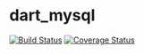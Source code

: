 # dart_mysql

[![Build Status](https://travis-ci.org/eugene-bulkin/dart_mysql.svg?branch=master)](https://travis-ci.org/eugene-bulkin/dart_mysql)
[![Coverage Status](https://coveralls.io/repos/eugene-bulkin/dart_mysql/badge.svg?branch=master&service=github)](https://coveralls.io/github/eugene-bulkin/dart_mysql?branch=master)
